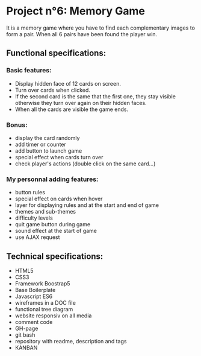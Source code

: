 # Project n°6: Memory Game

It is a memory game where you have to find each complementary images to form a pair. When all 6 pairs have been found the player win.

## Functional specifications:

### Basic features:
* Display hidden face of 12 cards on screen.
* Turn over cards when clicked.
* If the second card is the same that the first one, they stay visible otherwise they turn over again on their hidden faces.
* When all the cards are visible the game ends.

### Bonus:
* display the card randomly
* add timer or counter
* add button to launch game
* special effect when cards turn over
* check player's actions (double click on the same card...)

### My personnal adding features:
* button rules
* special effect on cards when hover
* layer for displaying rules and at the start and end of game
* themes and sub-themes
* difficulty levels
* quit game button during game
* sound effect at the start of game
* use AJAX request

## Technical specifications:

* HTML5
* CSS3
* Framework Boostrap5
* Base Boilerplate
* Javascript ES6
* wireframes in a DOC file
* functional tree diagram
* website responsiv on all media
* comment code
* GH-page
* git bash
* repository with readme, description and tags
* KANBAN
